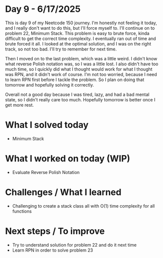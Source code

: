 # Day 9 - 6/17/2025

This is day 9 of my Neetcode 150 journey. I'm honestly not feeling it today, and I really don't
want to do this, but I'll force myself to. I'll continue on to problem 22, Minimum Stack. This
problem is easy to brute force, kinda difficult to get the correct time complexity. I eventually
ran out of time and brute forced it all. I looked at the optimal solution, and I was on the
right track, so not too bad. I'll try to remember for next time.

Then I moved on to the last problem, which was a little weird. I didn't know what reverse
Polish notation was, so I was a little lost. I also didn't have too much time, so I quickly
did what I thought would work for what I thought was RPN, and it didn't work of course. I'm not
too worried, because I need to learn RPN first before I tackle the problem. So I plan on doing
that tomorrow and hopefully solving it correctly.

Overall not a good day because I was tired, lazy, and had a bad mental state, so I didn't really
care too much. Hopefully tomorrow is better once I get more rest.

# What I solved today
- Minimum Stack

# What I worked on today (WIP)
- Evaluate Reverse Polish Notation

# Challenges / What I learned
- Challenging to create a stack class all with O(1) time complexity for all functions

# Next steps / To improve
- Try to understand solution for problem 22 and do it next time
- Learn RPN in order to solve problem 23

